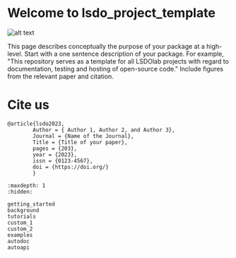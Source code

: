 # Welcome to lsdo_project_template

![alt text](/images/lsdolab.png "Title displayed")

This page describes conceptually the purpose of your package at a high-level.
Start with a one sentence description of your package.
For example, "This repository serves as a template for all LSDOlab projects with regard to documentation, testing and hosting of open-source code."
Include figures from the relevant paper and citation.

# Cite us
```none
@article{lsdo2023,
        Author = { Author 1, Author 2, and Author 3},
        Journal = {Name of the Journal},
        Title = {Title of your paper},
        pages = {203},
        year = {2023},
        issn = {0123-4567},
        doi = {https://doi.org/}
        }
```

<!-- Remove/add custom pages from/to toc as per your package's requirement -->

```{toctree}
:maxdepth: 1
:hidden:

getting_started
background
tutorials
custom_1
custom_2
examples
autodoc
autoapi
```
